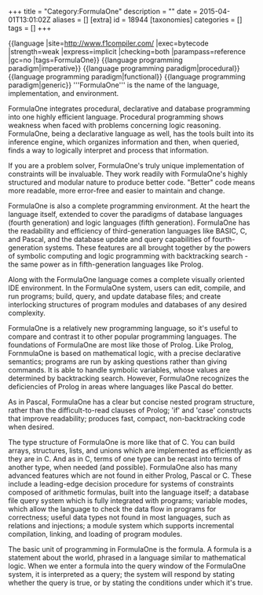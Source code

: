 +++
title = "Category:FormulaOne"
description = ""
date = 2015-04-01T13:01:02Z
aliases = []
[extra]
id = 18944
[taxonomies]
categories = []
tags = []
+++

{{language
|site=http://www.f1compiler.com/
|exec=bytecode
|strength=weak
|express=implicit
|checking=both
|parampass=reference
|gc=no
|tags=FormulaOne}}
{{language programming paradigm|imperative}}
{{language programming paradigm|procedural}}
{{language programming paradigm|functional}}
{{language programming paradigm|generic}}
'''FormulaOne''' is the name of the language, implementation, and environment.

FormulaOne integrates procedural, declarative and database programming into one highly efficient language. Procedural programming shows weakness when faced with problems concerning logic reasoning. FormulaOne, being a declarative language as well, has the tools built into its inference engine, which organizes information and then, when queried, finds a way to logically interpret and process that information.

If you are a problem solver, FormulaOne's truly unique implementation of constraints will be invaluable. They work readily with FormulaOne's highly structured and modular nature to produce better code. "Better" code means more readable, more error-free and easier to maintain and change. 

FormulaOne is also a complete programming environment. At the heart the language itself, extended to cover the paradigms of database languages (fourth generation) and logic languages (fifth generation). FormulaOne has the readability and efficiency of third-generation languages like BASIC, C, and Pascal, and the database update and query capabilities of fourth-generation systems. These features are all brought together by the powers of symbolic computing and logic programming with backtracking search - the same power as in fifth-generation languages like Prolog. 

Along with the FormulaOne language comes a complete visually oriented IDE environment. In the FormulaOne system, users can edit, compile, and run programs; build, query, and update database files; and create interlocking structures of program modules and databases of any desired complexity.

FormulaOne is a relatively new programming language, so it's useful to compare and contrast it to other popular programming languages. The foundations of FormulaOne are most like those of Prolog. Like Prolog, FornmulaOne is based on mathematical logic, with a precise declarative semantics; programs are run by asking questions rather than giving commands. It is able to handle symbolic variables, whose values are determined by backtracking search. However, FormulaOne recognizes the deficiencies of Prolog in areas where languages like Pascal do better. 

As in Pascal, FormulaOne has a clear but concise nested program structure, rather than the difficult-to-read clauses of Prolog; 'if' and 'case' constructs that improve readability; produces fast, compact, non-backtracking code when desired.

The type structure of FormulaOne is more like that of C. You can build arrays, structures, lists, and unions which are implemented as efficiently as they are in C. And as in C, terms of one type can be recast into terms of another type, when needed (and possible). FormulaOne also has many advanced features which are not found in either Prolog, Pascal or C. These include a leading-edge decision procedure for systems of constraints composed of arithmetic formulas, built into the language itself; a database file query system which is fully integrated with programs; variable modes, which allow the language to check the data flow in programs for correctness; useful data types not found in most languages, such as relations and injections; a module system which supports incremental compilation, linking, and loading of program modules.

The basic unit of programming in FormulaOne is the formula. A formula is a statement about the world, phrased in a language similar to mathematical logic. When we enter a formula into the query window of the FormulaOne system, it is interpreted as a query; the system will respond by stating whether the query is true, or by stating the conditions under which it's true.
